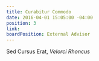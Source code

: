```yaml
---
title: Curabitur Commodo
date: 2016-04-01 15:05:00 -04:00
position: 3
link:
boardPosition: External Advisor
---
```


Sed Cursus Erat, *Velorci Rhoncus*
